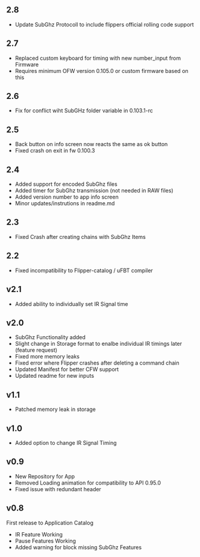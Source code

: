 ## 2.8
- Update SubGhz Protocoll to include flippers official rolling code support

## 2.7
- Replaced custom keyboard for timing with new number_input from Firmware
- Requires minimum OFW version 0.105.0 or custom firmware based on this

## 2.6
- Fix for conflict wiht SubGHz folder variable in 0.103.1-rc

## 2.5
- Back button on info screen now reacts the same as ok button
- Fixed crash on exit in fw 0.100.3

## 2.4
- Added support for encoded SubGhz files
- Added timer for SubGhz transmission (not needed in RAW files)
- Added version number to app info screen
- Minor updates/instrutions in readme.md

## 2.3
- Fixed Crash after creating chains with SubGhz Items

## 2.2
- Fixed incompatibility to Flipper-catalog / uFBT compiler

## v2.1
- Added ability to individually set IR Signal time

## v2.0
- SubGhz Functionality added
- Slight change in Storage format to enalbe individual IR timings later (feature request)
- Fixed more memory leaks
- Fixed error where Flipper crashes after deleting a command chain
- Updated Manifest for better CFW support
- Updated readme for new inputs

## v1.1
- Patched memory leak in storage

## v1.0
- Added option to change IR Signal Timing

## v0.9

- New Repository for App 
- Removed Loading animation for compatibility to API 0.95.0
- Fixed issue with redundant header

## v0.8

First release to Application Catalog
- IR Feature Working
- Pause Features Working 
- Added warning for block missing SubGhz Features
